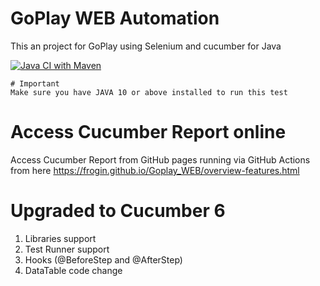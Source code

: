 # GoPlay WEB Automation
This an project for GoPlay using Selenium and cucumber for Java

[![Java CI with Maven](https://github.com/frogin/Goplay_WEB/actions/workflows/maven_new.yml/badge.svg?branch=master)](https://github.com/frogin/Goplay_WEB/actions/workflows/maven_new.yml)

~~~~
# Important
Make sure you have JAVA 10 or above installed to run this test
~~~~

# Access Cucumber Report online
Access Cucumber Report from GitHub pages running via GitHub Actions from here https://frogin.github.io/Goplay_WEB/overview-features.html


# Upgraded to Cucumber 6

1. Libraries support
2. Test Runner support
3. Hooks (@BeforeStep and @AfterStep)
4. DataTable code change


